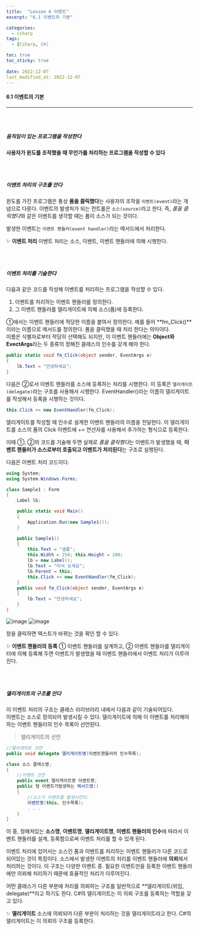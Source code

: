 ```yaml
---
title:  "Lesson 6 이벤트"
excerpt: "6.1 이벤트의 기본"

categories:
  - csharp
tags:
  - [Csharp, C#]

toc: true
toc_sticky: true
 
date: 2022-12-07
last_modified_at: 2022-12-07
---
```


#### 6.1 이벤트의 기본   
---
<br>
<br>

##### 움직임이 있는 프로그램을 작성한다  

**사용자가 윈도를 조작했을 때 무언가를 처리하는 프로그램을 작성할 수 있다**

<br>
<br>

##### 이벤트 처리의 구조를 안다  

윈도를 가진 프로그램은 통상 **폼을 클릭했다**는 사용자의 조작을 `이벤트(event)`라는 개념으로 다룬다. 이벤트의 발생처가 되는 컨트롤은 `소스(source)`라고 한다. 즉, *폼을 클릭했다*와 같은 이벤트를 생각할 때는 폼이 소스가 되는 것이다.  

발생한 이벤트는 `이벤트 핸들러(event handler)`라는 메서드에서 처리한다.  

✨ **이벤트 처리** 이벤트 처리는 소스, 이벤트, 이벤트 핸들러에 의해 시행한다.  

<br>
<br>

##### 이벤트 처리를 기술한다  

다음과 같은 코드를 작성해 이벤트를 처리하는 프로그램을 작성할 수 있다.  

1. 이벤트를 처리하는 이벤트 핸들러를 정의한다.  
2. 그 이벤트 핸들러를 델리게이트에 의해 소스(폼)에 등록한다.  

①에서는 이벤트 핸들러에 적당한 이름을 붙여서 정의한다. 예를 들어 **fm_Click()**이라는 이름으로 메서드를 정의한다. 폼을 클릭했을 때 처리 한다는 의미이다.  
이름은 식별자로부터 적당히 선택해도 되지만, 이 이벤트 핸들러에는 **Object와** **EvectArgs**라는 두 종류의 정해진 클래스의 인수를 갖게 해야 한다.  

```cs
public static void fm_Click(object sender, EventArgs e)
{
    lb.Text = "안녕하세요";    
}
```

다음은 ②로서 이벤트 핸들러를 소스에 등록하는 처리를 시행한다. 이 등록은 `델리게이트(delegate)`라는 구조를 사용해서 시행한다. EventHandler()라는 이름의 델리게이트를 작성해서 등록을 시행하는 것이다.  

```cs
this.Click += new EventHandler(fm_Click);
```

델리게이트를 작성할 때 인수로 설계한 이벤트 핸들러의 이름을 전달한다. 이 델리게이트를 소스의 폼의 Click 이벤트에 += 연산자를 사용해서 추가하는 형식으로 등록한다.  

이때 ①, ②의 코드를 기술해 두면 실제로 *폼을 클릭했다*는 이벤트가 발생했을 때, **이벤트 핸들러가 소스로부터 호출되고 이벤트가 처리된다**는 구조로 실행된다.  

다음은 이벤트 처리 코드이다.  

```cs
using System;
using System.Windows.Forms;

class Sample1 : Form
{
    Label lb;

    public static void Main()
    {
        Application.Run(new Sample1());
    }

    public Sample1()
    {
        this.Text = "샘플";
        this.Width = 250; this.Height = 200;
        lb = new Label();
        lb.Text = "어서 오세요";
        lb.Parent = this;
        this.Click += new EventHandler(fm_Click);
    }
    public void fm_Click(object sender, EventArgs e)
    {
        lb.Text = "안녕하세요";    
    }
}
```

![image](https://user-images.githubusercontent.com/106606698/206066398-8c1b767f-066b-4f51-aa89-c89cc056b455.png)
![image](https://user-images.githubusercontent.com/106606698/206066421-2a041f0d-3c80-45d9-b353-61e91836515d.png)

창을 클릭하면 텍스트가 바뀌는 것을 확인 할 수 있다.  

✨ **이벤트 핸들러의 등록** ① 이벤트 핸들러를 설계하고, ② 이벤트 핸들러를 델리게이터에 의해 등록해 두면 이벤트가 발생했을 때 이벤트 핸들러에서 이벤트 처리가 이루어진다.  

<br>
<br>

##### 델리게이트의 구조를 안다  

이 이벤트 처리의 구조는 클래스 라이브러리 내에서 다음과 같이 기술되어있다.  
이벤트는 소스로 정의되어 발생시킬 수 있다. 델리게이트에 의해 이 이벤트를 처리해야 하는 이벤트 핸들러의 인수 목록이 선언된다.  

>델리게이트의 선언

```cs
//델리게이트 선언
public void delegate 델리게이트명(이벤트핸들러의 인수목록); 

class 소스 클래스명;
{
    //이벤트 선언
    public event 델리게이트명 이벤트명;
    public 형 이벤트가발생하는 메서드명()
    {
        //소스가 이벤트를 발생시킨다.
        이벤트명(this, 인수목록);
        . . .
    }
}
```

이 중, 정해져있는 **소스명**, **이벤트명**, **델리게이트명**, **이벤트 핸들러의 인수**에 따라서 이벤트 핸들러를 설계, 등록함으로써 이벤트 처리를 할 수 있게 된다.  

이벤트 처리에 있어서는 소스인 폼과 이벤트를 처리하는 이벤트 핸들러가 다른 코드로 되어있는 것이 특징이다. 소스에서 발생한 이벤트의 처리를 이벤트 핸들러에 **의뢰**헤서 처리하는 것이다. 이 구조는 다양한 이벤트 중. 필요한 이벤트만을 등록한 이벤트 핸들러에만 의뢰해 처리하기 때문에 효율적인 처리가 이루어진다.  

어떤 클래스가 다른 부분에 처리를 의뢰하는 구조를 일반적으로 **델리게이트(위임, delegate)**라고 하기도 한다. C#의 델리게이트는 이 의뢰 구조를 등록하는 역할을 갖고 있다.  

✨ **델리게이트** 소스에 의뢰되어 다른 부분이 처리하는 것을 델리게이트라고 한다. C#의 델리게이트는 이 의뢰의 구조를 등록한다.  